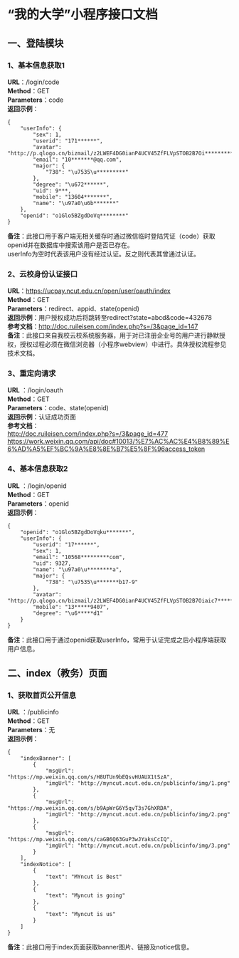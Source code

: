# “我的大学”小程序接口文档
## 一、登陆模块
### 1、基本信息获取1
**URL**：/login/code  
**Method**：GET  
**Parameters**：code  
**返回示例**：
```
{
    "userInfo": {
        "sex": 1,
        "userid": "171******",
        "avatar": "http://p.qlogo.cn/bizmail/z2LWEF4DG0ianP4UCV45ZfFLVpSTOB2B7Oi*******************",
        "email": "10*******@qq.com",
        "major": {
            "738": "\u7535\u*********"
        },
        "degree": "\u672******",
        "uid": 9***,
        "mobile": "13604*******",
        "name": "\u97a0\u6b*******"
    },
    "openid": "o1Glo5BZgdDoVq********"
}
```
**备注**：此接口用于客户端无相关缓存时通过微信临时登陆凭证（code）获取openid并在数据库中搜索该用户是否已存在。  
userInfo为空时代表该用户没有经过认证。反之则代表其曾通过认证。
### 2、云校身份认证接口
**URL**：https://ucpay.ncut.edu.cn/open/user/oauth/index  
**Method**：GET  
**Parameters**：redirect、appid、state(openid)  
**返回示例**：用户授权成功后将跳转至redirect?state=abcd&code=432678  
**参考文档**：http://doc.ruileisen.com/index.php?s=/3&page_id=147  
**备注**：此接口来自我校云校系统服务器，用于对已注册企业号的用户进行静默授权，授权过程必须在微信浏览器（小程序webview）中进行。具体授权流程参见技术文档。
### 3、重定向请求
**URL** ：/login/oauth  
**Method**：GET  
**Parameters**：code、state(openid)  
**返回示例**：认证成功页面  
**参考文档**：  
http://doc.ruileisen.com/index.php?s=/3&page_id=477  
https://work.weixin.qq.com/api/doc#10013/%E7%AC%AC%E4%B8%89%E6%AD%A5%EF%BC%9A%E8%8E%B7%E5%8F%96access_token
### 4、基本信息获取2
**URL** ：/login/openid    
**Method**：GET  
**Parameters**：openid  
**返回示例**：
```
{
    "openid": "o1Glo5BZgdDoVqku*******",
    "userInfo": {
        "userid": "17******",
        "sex": 1,
        "email": "10568*********com",
        "uid": 9327,
        "name": "\u97a0\u********a",
        "major": {
            "738": "\u7535\u*******b17-9"
        },
        "avatar": "http://p.qlogo.cn/bizmail/z2LWEF4DG0ianP4UCV45ZfFLVpSTOB2B7Oiaic7**********fA/",
        "mobile": "13*****9407",
        "degree": "\u6*****d1"
    }
}
```
**备注**：此接口用于通过openid获取userInfo，常用于认证完成之后小程序端获取用户信息。
## 二、index（教务）页面
### 1、获取首页公开信息
**URL** ：/publicinfo    
**Method**：GET  
**Parameters**：无  
**返回示例**：
```
{
    "indexBanner": [
        {
            "msgUrl": "https://mp.weixin.qq.com/s/H8UTUn9bEQsvHUAUX1tSzA",
            "imgUrl": "http://myncut.ncut.edu.cn/publicinfo/img/1.png"
        },
        {
            "msgUrl": "https://mp.weixin.qq.com/s/b9ApWrG6Y5qvT3s7GhXRDA",
            "imgUrl": "http://myncut.ncut.edu.cn/publicinfo/img/2.png"
        },
        {
            "msgUrl": "https://mp.weixin.qq.com/s/caGB6Q63GuP3wJYaksCcIQ",
            "imgUrl": "http://myncut.ncut.edu.cn/publicinfo/img/3.png"
        }
    ],
    "indexNotice": [
        {
            "text": "MYncut is Best"
        },
        {
            "text": "Myncut is going"
        },
        {
            "text": "Myncut is us"
        }
    ]
}
```
**备注**：此接口用于index页面获取banner图片、链接及notice信息。